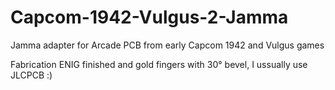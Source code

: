 # Capcom-1942-Vulgus-2-Jamma
Jamma adapter for Arcade PCB from early Capcom 1942 and Vulgus games

Fabrication 
ENIG finished and gold fingers with 30° bevel, I ussually use JLCPCB :) 
